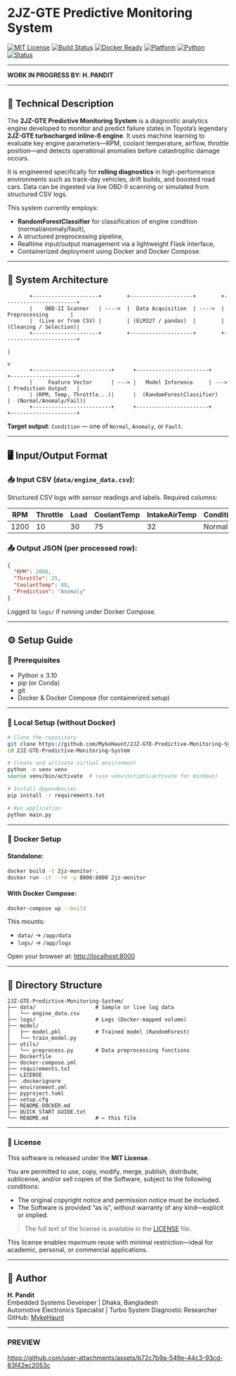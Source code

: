 # 2JZ-GTE Predictive Monitoring System

[![MIT License](https://img.shields.io/github/license/MykeHaunt/2JZ-GTE-Predictive-Monitoring-System?color=green)](LICENSE)
[![Build Status](https://img.shields.io/badge/build-passing-brightgreen)]()
[![Docker Ready](https://img.shields.io/badge/docker-ready-blue)]()
[![Platform](https://img.shields.io/badge/platform-cross--platform-lightgrey)]()
[![Python](https://img.shields.io/badge/python-3.10%2B-blue.svg)]()
[![Status](https://img.shields.io/badge/status-WIP-orange.svg)]()

---

**WORK IN PROGRESS BY: H. PANDIT**

---

## 📘 Technical Description

The **2JZ-GTE Predictive Monitoring System** is a diagnostic analytics engine developed to monitor and predict failure states in Toyota’s legendary **2JZ-GTE turbocharged inline-6 engine**. It uses machine learning to evaluate key engine parameters—RPM, coolant temperature, airflow, throttle position—and detects operational anomalies before catastrophic damage occurs.

It is engineered specifically for **rolling diagnostics** in high-performance environments such as track-day vehicles, drift builds, and boosted road cars. Data can be ingested via live OBD-II scanning or simulated from structured CSV logs.

This system currently employs:
- **RandomForestClassifier** for classification of engine condition (normal/anomaly/fault),
- A structured preprocessing pipeline,
- Realtime input/output management via a lightweight Flask interface,
- Containerized deployment using Docker and Docker Compose.

---

## 🧠 System Architecture

```
       +---------------------+        +--------------------+        +-----------------------+
       |    OBD-II Scanner   | ---->  |  Data Acquisition  | ---->  |   Preprocessing       |
       |  (Live or from CSV) |        | (ELM327 / pandas)  |        | (Cleaning / Selection)|
       +---------------------+        +--------------------+        +-----------------------+
                                                                        |
                                                                        v
       +-------------------------+      +-----------------------+      +---------------------+
       |     Feature Vector      | ---> |   Model Inference     | ---> | Prediction Output   |
       | (RPM, Temp, Throttle...)|      |  (RandomForestClassifier)   |  (Normal/Anomaly/Fail)|
       +-------------------------+      +-----------------------+      +---------------------+
```

**Target output**: `Condition` — one of `Normal`, `Anomaly`, or `Fault`.

---

## 🖥️ Input/Output Format

### 📥 Input CSV (`data/engine_data.csv`):
Structured CSV logs with sensor readings and labels. Required columns:

| RPM | Throttle | Load | CoolantTemp | IntakeAirTemp | Condition |
|-----|----------|------|-------------|----------------|-----------|
| 1200 | 10 | 30 | 75 | 32 | Normal |

### 📤 Output JSON (per processed row):

```json
{
  "RPM": 2000,
  "Throttle": 25,
  "CoolantTemp": 88,
  "Prediction": "Anomaly"
}
```

Logged to `logs/` if running under Docker Compose.

---

## ⚙️ Setup Guide

### 🧰 Prerequisites

- Python ≥ 3.10  
- pip (or Conda)
- git  
- Docker & Docker Compose (for containerized setup)

---

### 🔧 Local Setup (without Docker)

```bash
# Clone the repository
git clone https://github.com/MykeHaunt/2JZ-GTE-Predictive-Monitoring-System.git
cd 2JZ-GTE-Predictive-Monitoring-System

# Create and activate virtual environment
python -m venv venv
source venv/bin/activate  # (use venv\Scripts\activate for Windows)

# Install dependencies
pip install -r requirements.txt

# Run application
python main.py
```

---

### 🐳 Docker Setup

#### Standalone:

```bash
docker build -t 2jz-monitor .
docker run -it --rm -p 8000:8000 2jz-monitor
```

#### With Docker Compose:

```bash
docker-compose up --build
```

This mounts:
- `data/` → `/app/data`
- `logs/` → `/app/logs`

Open your browser at: [http://localhost:8000](http://localhost:8000)

---

## 📂 Directory Structure

```
2JZ-GTE-Predictive-Monitoring-System/
├── data/                   # Sample or live log data
│   └── engine_data.csv
├── logs/                   # Logs (Docker-mapped volume)
├── model/
│   ├── model.pkl           # Trained model (RandomForest)
│   └── train_model.py
├── utils/
│   └── preprocess.py       # Data preprocessing functions
├── Dockerfile
├── docker-compose.yml
├── requirements.txt
├── LICENSE
├── .dockerignore
├── environment.yml
├── pyproject.toml
├── setup.cfg
├── README-DOCKER.md
├── QUICK START GUIDE.txt
└── README.md               # ← this file
```

---

### 📄 License

This software is released under the **MIT License**.

You are permitted to use, copy, modify, merge, publish, distribute, sublicense, and/or sell copies of the Software, subject to the following conditions:

- The original copyright notice and permission notice must be included.
- The Software is provided “as is”, without warranty of any kind—explicit or implied.

> The full text of the license is available in the [LICENSE](https://github.com/MykeHaunt/2JZ-GTE-Predictive-Monitoring-System/blob/main/LICENSE) file.

This license enables maximum reuse with minimal restriction—ideal for academic, personal, or commercial applications.

---

## 👤 Author

**H. Pandit**  
Embedded Systems Developer | Dhaka, Bangladesh  
Automotive Electronics Specialist | Turbo System Diagnostic Researcher  
GitHub: [MykeHaunt](https://github.com/MykeHaunt)

---

### **PREVIEW**


https://github.com/user-attachments/assets/b72c7b9a-549e-44c3-93cd-83f42ec2053c
